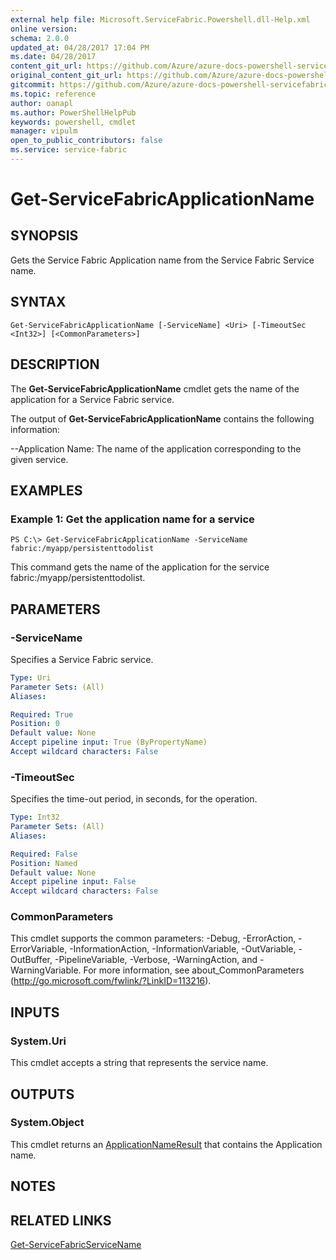 ```yaml
---
external help file: Microsoft.ServiceFabric.Powershell.dll-Help.xml
online version:
schema: 2.0.0
updated_at: 04/28/2017 17:04 PM
ms.date: 04/28/2017
content_git_url: https://github.com/Azure/azure-docs-powershell-servicefabric/blob/V5.6_Updates/Service-Fabric-cmdlets/ServiceFabric/vlatest/Get-ServiceFabricApplicationName.md
original_content_git_url: https://github.com/Azure/azure-docs-powershell-servicefabric/blob/V5.6_Updates/Service-Fabric-cmdlets/ServiceFabric/vlatest/Get-ServiceFabricApplicationName.md
gitcommit: https://github.com/Azure/azure-docs-powershell-servicefabric/blob/0bb6363c16973306c98ebe34d1884cb8bef9db63
ms.topic: reference
author: oanapl
ms.author: PowerShellHelpPub
keywords: powershell, cmdlet
manager: vipulm
open_to_public_contributors: false
ms.service: service-fabric
---
```


# Get-ServiceFabricApplicationName

## SYNOPSIS
Gets the Service Fabric Application name from the Service Fabric Service name.

## SYNTAX

```
Get-ServiceFabricApplicationName [-ServiceName] <Uri> [-TimeoutSec <Int32>] [<CommonParameters>]
```

## DESCRIPTION
The **Get-ServiceFabricApplicationName** cmdlet gets the name of the application for a Service Fabric service.

The output of **Get-ServiceFabricApplicationName** contains the following information:

--Application Name: The name of the application corresponding to the given service.

## EXAMPLES

### Example 1: Get the application name for a service
```
PS C:\> Get-ServiceFabricApplicationName -ServiceName  fabric:/myapp/persistenttodolist
```

This command gets the name of the application for the service fabric:/myapp/persistenttodolist.

## PARAMETERS

### -ServiceName
Specifies a Service Fabric service.

```yaml
Type: Uri
Parameter Sets: (All)
Aliases: 

Required: True
Position: 0
Default value: None
Accept pipeline input: True (ByPropertyName)
Accept wildcard characters: False
```

### -TimeoutSec
Specifies the time-out period, in seconds, for the operation.

```yaml
Type: Int32
Parameter Sets: (All)
Aliases: 

Required: False
Position: Named
Default value: None
Accept pipeline input: False
Accept wildcard characters: False
```

### CommonParameters
This cmdlet supports the common parameters: -Debug, -ErrorAction, -ErrorVariable, -InformationAction, -InformationVariable, -OutVariable, -OutBuffer, -PipelineVariable, -Verbose, -WarningAction, and -WarningVariable. For more information, see about_CommonParameters (http://go.microsoft.com/fwlink/?LinkID=113216).

## INPUTS

### System.Uri
This cmdlet accepts a string that represents the service name.

## OUTPUTS

### System.Object
This cmdlet returns an [ApplicationNameResult](https://docs.microsoft.com/dotnet/api/system.fabric.query.applicationnameresult) that contains the Application name.

## NOTES

## RELATED LINKS

[Get-ServiceFabricServiceName](./Get-ServiceFabricServiceName.md)
